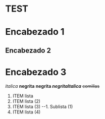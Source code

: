 # TEST
# Encabezado 1
## Encabezado 2
# Encabezado 3

*italica*
**negrita**
**negrita _negritaItalica_**
~~comillas~~

1. ITEM lista
2. ITEM lista (2)
1. ITEM lista (3)
--1. Sublista (1)
4. ITEM lista (4)
